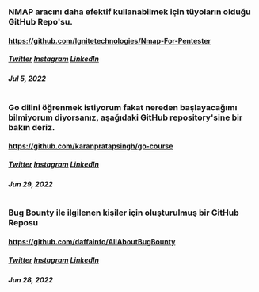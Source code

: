 ### NMAP aracını daha efektif kullanabilmek için tüyoların olduğu GitHub Repo'su.
#### https://github.com/Ignitetechnologies/Nmap-For-Pentester
##### [Twitter](https://twitter.com/DPUS3C/status/1544364825840652288)  [Instagram]() [LinkedIn]()
#####  Jul 5, 2022
#

### Go dilini öğrenmek istiyorum fakat nereden başlayacağımı bilmiyorum diyorsanız, aşağıdaki GitHub repository'sine bir bakın deriz.
#### https://github.com/karanpratapsingh/go-course
##### [Twitter](https://twitter.com/DPUS3C/status/1542058197053218816) [Instagram](https://www.instagram.com/p/CfcA30yKEZs/) [LinkedIn](https://www.linkedin.com/feed/update/urn:li:activity:6947825705736896512)
#####  Jun 29, 2022
#

### Bug Bounty ile ilgilenen kişiler için oluşturulmuş bir GitHub Reposu
#### https://github.com/daffainfo/AllAboutBugBounty
##### [Twitter](https://twitter.com/DPUS3C/status/1541722110799773701) [Instagram]() [LinkedIn](https://www.linkedin.com/feed/update/urn:li:activity:6947487854302281730)
##### Jun 28, 2022
#
